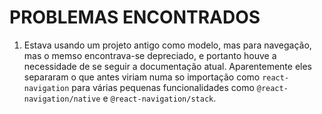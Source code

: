 # PROBLEMAS ENCONTRADOS

1. Estava usando um projeto antigo como modelo, mas para navegação, mas o memso encontrava-se depreciado, e portanto houve a necessidade de se seguir a documentação atual.
   Aparentemente eles separaram o que antes viriam numa so importação como `react-navigation` para várias pequenas funcionalidades como `@react-navigation/native` e `@react-navigation/stack`.
